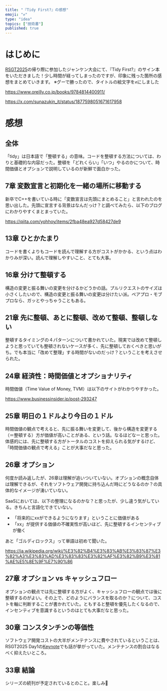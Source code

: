 ```yaml
---
title: "『Tidy First?』の感想"
emoji: "✊"
type: "idea"
topics: ["技術書"]
published: true
---
```



# はじめに

[RSGT2025](https://2025.scrumgatheringtokyo.org/)の帰り際に参加したジャンケン大会にて、『Tidy First?』のサイン本をいただきました！少し時間が経ってしまったのですが、印象に残った箇所の感想をまとめていきます。
※グーで勝ったので、タイトルの絵文字を✊にしました

https://www.oreilly.co.jp/books/9784814400911/

https://x.com/sunazukin_it/status/1877598051671617958


# 感想

## 全体

「tidy」は日本語で「整頓する」の意味。コードを整頓する方法については、わりと基礎的な内容だった。整頓を「どれくらい」「いつ」やるのかについて、時間価値とオプションで説明しているのが新鮮で面白かった。


## 7章 変数宣言と初期化を一緒の場所に移動する

新卒でC++を書いている時に「変数宣言は先頭にまとめること」と言われたのを思い出した。先頭に宣言する背景はなんだっけ？と調べてみたら、以下のブログにわかりやすくまとまっていた。

https://qiita.com/yohhoy/items/2fba48ea927d58427de9


## 13章 ひとかたまり

コードを書くよりもコードを読んで理解する方がコストがかかる、という点はわかりみが深い。読んで理解しやすいこと、とても大事。


## 16章 分けて整頓する

構造の変更と振る舞いの変更を分けるかどうかの話。プルリクエストのサイズは小さくしたいので、構造の変更と振る舞いの変更は分けたい派。ペアプロ・モブプロなら、ガッとやっちゃうこともある。


## 21章 先に整頓、あとに整頓、改めて整頓、整頓しない

整頓するタイミングの４パターンについて書かれていた。現実では改めて整頓しようと思っていても整頓されないケースが多く、先に整頓しておくべきと思いがち。でも本当に「改めて整理」する時間がないのだっけ？ということを考えさせられた。


## 24章 経済性：時間価値とオプショナリティ

時間価値（Time Value of Money, TVM）は以下のサイトがわかりやすかった。

https://www.businessinsider.jp/post-293247


## 25章 明日の１ドルより今日の１ドル

時間価値の観点で考えると、先に振る舞いを変更して、後から構造を変更する（＝整頓する）方が価値が高いことがある、という話。なるほどなーと思った。
体感的には、先に整頓する方がトータルのコストを抑えられる気がするけど、「時間価値の観点で考える」ことが大事だなと思った。


## 26章 オプション

何度か読み返したが、26章は理解が追いついていない。オプションの概念自体は理解できるが、それをソフトウェア開発に持ち込んだ時にどうなるのか？の具体的なイメージが湧いていない。

SaaSにおいては、以下の整理になるのかな？と思ったが、少し違う気がしている。きちんと言語化できていない。
- 「将来的にxxができるようになります」ということに価値がある
- 「xx」が提供する価値の不確実性が高いほど、先に整頓するインセンティブが働く

あと「ゴルディロックス」って単語は初めて聞いた。

https://ja.wikipedia.org/wiki/%E3%82%B4%E3%83%AB%E3%83%87%E3%82%A3%E3%83%AD%E3%83%83%E3%82%AF%E3%82%B9%E3%81%AE%E5%8E%9F%E7%90%86



## 27章 オプション vs キャッシュフロー

オプションの観点では先に整頓する方がよく、キャッシュフローの観点では後に整頓するのがよい。その上で、どのようにバランスを取るのか？について、コストを軸に判断することが書かれていた。ともすると整頓を優先したくなるので、インセンティブを意識するというのはとても大事だなと思った。


## 30章 コンスタンチンの等価性

ソフトウェア開発コストの大半がメンテナンスに費やされているということは、RSGT2025 Day1の[Keynote](https://confengine.com/conferences/regional-scrum-gathering-tokyo-2025/proposal/21279/the-best-product-engineering-org-in-the-world)でも話が挙がっていた。メンテナンスの割合はなるべく抑えたいところ。


## 33章 結論

シリーズの続刊が予定されているとのこと。楽しみ🥰
